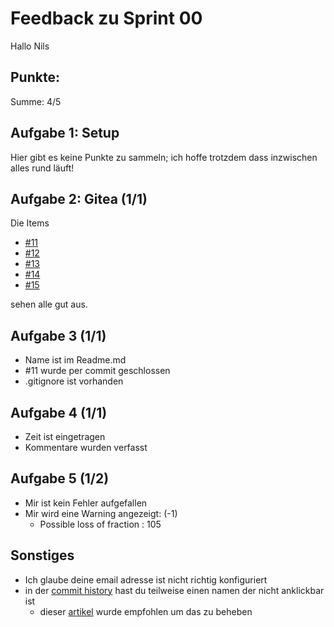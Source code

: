 # Feedback zu Sprint 00

Hallo Nils

## Punkte:

Summe: 4/5

## Aufgabe 1: Setup

Hier gibt es keine Punkte zu sammeln;
ich hoffe trotzdem dass inzwischen alles rund läuft!

## Aufgabe 2: Gitea (1/1)
  
Die Items

- [#11](https://git.sopranium.de/sopra-ws2223/sopra07/issues/11)  
- [#12](https://git.sopranium.de/sopra-ws2223/sopra07/issues/12)  
- [#13](https://git.sopranium.de/sopra-ws2223/sopra07/issues/13)  
- [#14](https://git.sopranium.de/sopra-ws2223/sopra07/issues/14)  
- [#15](https://git.sopranium.de/sopra-ws2223/sopra07/issues/15)

sehen alle gut aus.

## Aufgabe 3 (1/1)

- Name ist im Readme.md
- #11 wurde per commit geschlossen
- .gitignore ist vorhanden

## Aufgabe 4 (1/1)

- Zeit ist eingetragen
- Kommentare wurden verfasst

## Aufgabe 5 (1/2)

- Mir ist kein Fehler aufgefallen
- Mir wird eine Warning angezeigt: (-1)
	+ Possible loss of fraction : 105

## Sonstiges

- Ich glaube deine email adresse ist nicht richtig konfiguriert
- in der [commit history](https://git.sopranium.de/sopra-ws2223/sopra07/commits/branch/master) hast du teilweise einen namen der nicht anklickbar ist
	+ dieser [artikel](https://git-scm.com/book/en/v2/Getting-Started-First-Time-Git-Setup) wurde empfohlen um das zu beheben